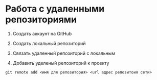 # Работа с удаленными репозиториями

1. Создать аккаунт на GitHub
2. Создать локальный репозиторий
3. Связать удаленный репозиторий с локальным

4. Добавить уделеный репозиторий к проекту
```
git remote add <имя для репозитория> <url адрес репозитоия сети>
```
